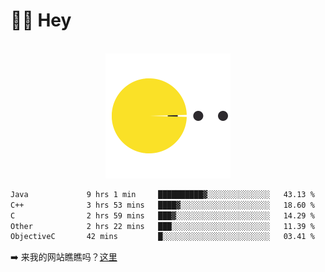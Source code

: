 
# 👋🏻 Hey
<div align="center">
	<br>
	<img src="https://raw.githubusercontent.com/Aniket965/Aniket965/master/pacman.svg?sanitize=true" width="200" height="200">
	<br>
</div>

<!--START_SECTION:waka-->

```txt
Java             9 hrs 1 min     ██████████▓░░░░░░░░░░░░░░   43.13 %
C++              3 hrs 53 mins   ████▓░░░░░░░░░░░░░░░░░░░░   18.60 %
C                2 hrs 59 mins   ███▓░░░░░░░░░░░░░░░░░░░░░   14.29 %
Other            2 hrs 22 mins   ███░░░░░░░░░░░░░░░░░░░░░░   11.39 %
ObjectiveC       42 mins         █░░░░░░░░░░░░░░░░░░░░░░░░   03.41 %
```

<!--END_SECTION:waka-->

 ➡️  来我的网站瞧瞧吗？[这里](https://www.shaolongfei.com)
